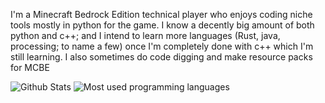 I'm a Minecraft Bedrock Edition technical player who enjoys coding niche tools mostly in python for the game. I know a decently big amount of both python and c++; and I intend to learn more languages (Rust, java, processing; to name a few) once I'm completely done with c++ which I'm still learning.  I also sometimes do code digging and make resource packs for MCBE

![Github Stats](https://github-readme-stats.vercel.app/api/?username=0x4c37373230&show_icons=true&count_private=true&theme=monokai)
![Most used programming languages](https://github-readme-stats.vercel.app/api/top-langs/?username=0x4c37373230&show_icons=true&count_private=true&theme=monokai&langs_count=10&layout=compact)
